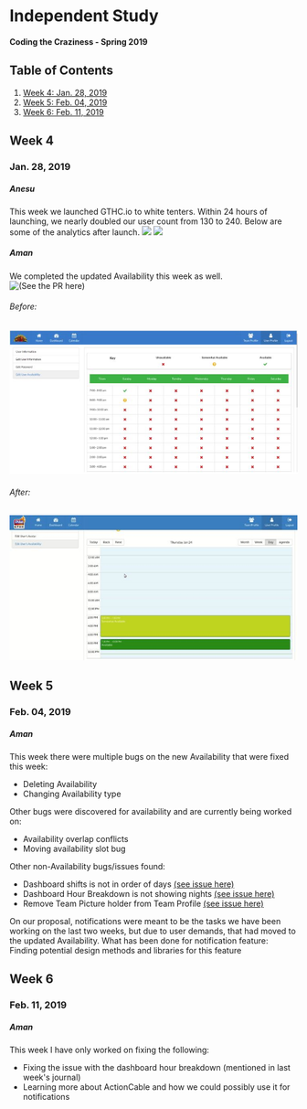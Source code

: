 # Independent Study
#### Coding the Craziness - Spring 2019

## Table of Contents
1. [Week 4: Jan. 28, 2019](#week-4)
2. [Week 5: Feb. 04, 2019](#week-5)
3. [Week 6: Feb. 11, 2019](#week-6)


## Week 4
### Jan. 28, 2019
##### Anesu
This week we launched GTHC.io to white tenters. Within 24 hours of launching, we nearly doubled our user count from 130 to 240. Below are some of the analytics after launch.
![](https://i.imgur.com/CMrfBSj.jpg)
![](https://i.imgur.com/1IgcIpo.jpg)

##### Aman
We completed the updated Availability this week as well. ![(See the PR here)](https://github.com/GTHC/web/pull/71)

###### Before:

![](images/avail_before.JPG)


###### After:

![](images/avail_after.JPG)


## Week 5
### Feb. 04, 2019

##### Aman
This week there were multiple bugs on the new Availability that were fixed this week:
- Deleting Availability
- Changing Availability type

Other bugs were discovered for availability and are currently being worked on:
- Availability overlap conflicts
- Moving availability slot bug

Other non-Availability bugs/issues found:
- Dashboard shifts is not in order of days [(see issue here)](https://github.com/GTHC/web/issues/74) 
- Dashboard Hour Breakdown is not showing nights [(see issue here)](https://github.com/GTHC/web/issues/75)
- Remove Team Picture holder from Team Profile [(see issue here)](https://github.com/GTHC/web/issues/76)

On our proposal, notifications were meant to be the tasks we have been working on the last two weeks, but due to user demands, that had moved to the updated Availability. What has been done for notification feature:
Finding potential design methods and libraries for this feature 

## Week 6
### Feb. 11, 2019

##### Aman
This week I have only worked on fixing the following:
- Fixing the issue with the dashboard hour breakdown (mentioned in last week's journal)
- Learning more about ActionCable and how we could possibly use it for notifications
